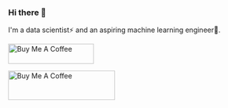 ### Hi there 👋

I'm a data scientist⚡ and an aspiring machine learning engineer🌱.

<a href="https://www.buymeacoffee.com/Morgvn" target="_blank"><img src="https://cdn.buymeacoffee.com/buttons/default-black.png" alt="Buy Me A Coffee" height="41" width="174"></a>

<a href="https://www.buymeacoffee.com/Morgvn" target="_blank"><img src="https://cdn.buymeacoffee.com/buttons/v2/default-black.png" alt="Buy Me A Coffee" style="height: 60px !important;width: 217px !important;" ></a>
